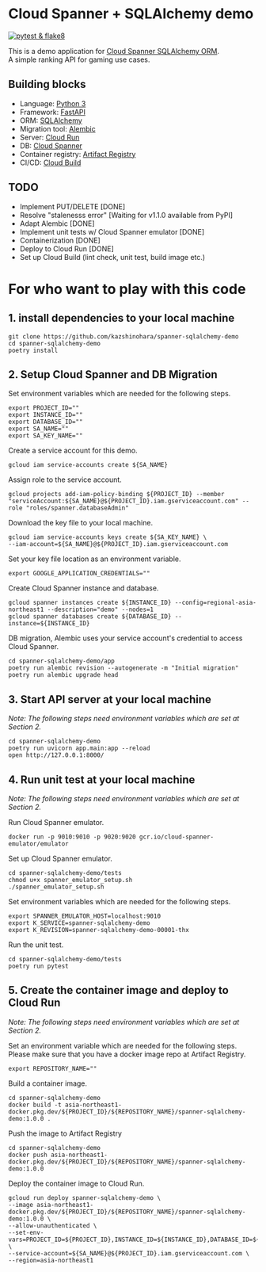 # Cloud Spanner + SQLAlchemy demo 
[![pytest & flake8](https://github.com/kazshinohara/spanner-sqlalchemy-demo/actions/workflows/pytest_flake8.yaml/badge.svg)](https://github.com/kazshinohara/spanner-sqlalchemy-demo/actions/workflows/pytest_flake8.yaml)  

This is a demo application for [Cloud Spanner SQLAlchemy ORM](https://github.com/googleapis/python-spanner-sqlalchemy).  
A simple ranking API for gaming use cases.

## Building blocks
* Language: [Python 3](https://docs.python.org/3/)
* Framework: [FastAPI](https://fastapi.tiangolo.com/)
* ORM: [SQLAlchemy](https://www.sqlalchemy.org/)
* Migration tool: [Alembic](https://alembic.sqlalchemy.org/en/latest/)
* Server: [Cloud Run](https://cloud.google.com/run/)
* DB: [Cloud Spanner](https://cloud.google.com/spanner/)
* Container registry: [Artifact Registry](https://cloud.google.com/artifact-registry/)
* CI/CD: [Cloud Build](https://cloud.google.com/build/) 


## TODO
- Implement PUT/DELETE [DONE]
- Resolve "stalenesss error" [Waiting for v1.1.0 available from PyPI]
- Adapt Alembic [DONE]
- Implement unit tests w/ Cloud Spanner emulator [DONE]
- Containerization [DONE]
- Deploy to Cloud Run [DONE]
- Set up Cloud Build (lint check, unit test, build image etc.)


# For who want to play with this code
## 1. install dependencies to your local machine
```shell
git clone https://github.com/kazshinohara/spanner-sqlalchemy-demo
cd spanner-sqlalchemy-demo
poetry install
```

## 2. Setup Cloud Spanner and DB Migration
Set environment variables which are needed for the following steps.
```shell
export PROJECT_ID=""
export INSTANCE_ID=""
export DATABASE_ID=""
export SA_NAME=""
export SA_KEY_NAME=""
```

Create a service account for this demo.
```shell
gcloud iam service-accounts create ${SA_NAME}
```

Assign role to the service account. 
```shell
gcloud projects add-iam-policy-binding ${PROJECT_ID} --member "serviceAccount:${SA_NAME}@${PROJECT_ID}.iam.gserviceaccount.com" --role "roles/spanner.databaseAdmin"
```

Download the key file to your local machine.
```shell
gcloud iam service-accounts keys create ${SA_KEY_NAME} \
--iam-account=${SA_NAME}@${PROJECT_ID}.iam.gserviceaccount.com
```

Set your key file location as an environment variable.
```shell
export GOOGLE_APPLICATION_CREDENTIALS=""
```

Create Cloud Spanner instance and database.
```shell
gcloud spanner instances create ${INSTANCE_ID} --config=regional-asia-northeast1 --description="demo" --nodes=1
gcloud spanner databases create ${DATABASE_ID} --instance=${INSTANCE_ID}
```

DB migration, Alembic uses your service account's credential to access Cloud Spanner.
```shell
cd spanner-sqlalchemy-demo/app
poetry run alembic revision --autogenerate -m "Initial migration"
poetry run alembic upgrade head
```

## 3. Start API server at your local machine
*Note: The following steps need environment variables which are set at Section 2.*

```shell
cd spanner-sqlalchemy-demo
poetry run uvicorn app.main:app --reload
open http://127.0.0.1:8000/
```

## 4. Run unit test at your local machine
*Note: The following steps need environment variables which are set at Section 2.*

Run Cloud Spanner emulator.
```shell
docker run -p 9010:9010 -p 9020:9020 gcr.io/cloud-spanner-emulator/emulator
```

Set up Cloud Spanner emulator.
```shell
cd spanner-sqlalchemy-demo/tests
chmod u+x spanner_emulator_setup.sh
./spanner_emulator_setup.sh
```

Set environment variables which are needed for the following steps.
```shell
export SPANNER_EMULATOR_HOST=localhost:9010
export K_SERVICE=spanner-sqlalchemy-demo
export K_REVISION=spanner-sqlalchemy-demo-00001-thx
```

Run the unit test.
```shell
cd spanner-sqlalchemy-demo/tests
poetry run pytest
```

## 5. Create the container image and deploy to Cloud Run
*Note: The following steps need environment variables which are set at Section 2.*

Set an environment variable which are needed for the following steps.  
Please make sure that you have a docker image repo at Artifact Registry.
```shell
export REPOSITORY_NAME=""
```

Build a container image.
```shell
cd spanner-sqlalchemy-demo 
docker build -t asia-northeast1-docker.pkg.dev/${PROJECT_ID}/${REPOSITORY_NAME}/spanner-sqlalchemy-demo:1.0.0 .
```

Push the image to Artifact Registry
```shell
cd spanner-sqlalchemy-demo 
docker push asia-northeast1-docker.pkg.dev/${PROJECT_ID}/${REPOSITORY_NAME}/spanner-sqlalchemy-demo:1.0.0
```

Deploy the container image to Cloud Run.
```shell
gcloud run deploy spanner-sqlalchemy-demo \
--image asia-northeast1-docker.pkg.dev/${PROJECT_ID}/${REPOSITORY_NAME}/spanner-sqlalchemy-demo:1.0.0 \
--allow-unauthenticated \
--set-env-vars=PROJECT_ID=${PROJECT_ID},INSTANCE_ID=${INSTANCE_ID},DATABASE_ID=${DATABASE_ID} \
--service-account=${SA_NAME}@${PROJECT_ID}.iam.gserviceaccount.com \
--region=asia-northeast1
```